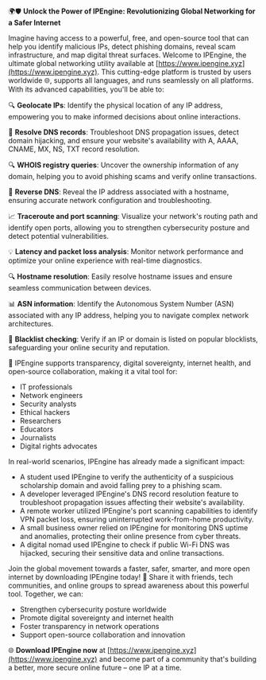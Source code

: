 🌍🛡️ **Unlock the Power of IPEngine: Revolutionizing Global Networking for a Safer Internet**

Imagine having access to a powerful, free, and open-source tool that can help you identify malicious IPs, detect phishing domains, reveal scam infrastructure, and map digital threat surfaces. Welcome to IPEngine, the ultimate global networking utility available at [https://www.ipengine.xyz](https://www.ipengine.xyz). This cutting-edge platform is trusted by users worldwide 🌐, supports all languages, and runs seamlessly on all platforms. With its advanced capabilities, you'll be able to:

🔍 **Geolocate IPs**: Identify the physical location of any IP address, empowering you to make informed decisions about online interactions.

📡 **Resolve DNS records**: Troubleshoot DNS propagation issues, detect domain hijacking, and ensure your website's availability with A, AAAA, CNAME, MX, NS, TXT record resolution.

🔍 **WHOIS registry queries**: Uncover the ownership information of any domain, helping you to avoid phishing scams and verify online transactions.

🚀 **Reverse DNS**: Reveal the IP address associated with a hostname, ensuring accurate network configuration and troubleshooting.

📈 **Traceroute and port scanning**: Visualize your network's routing path and identify open ports, allowing you to strengthen cybersecurity posture and detect potential vulnerabilities.

💡 **Latency and packet loss analysis**: Monitor network performance and optimize your online experience with real-time diagnostics.

🔍 **Hostname resolution**: Easily resolve hostname issues and ensure seamless communication between devices.

📊 **ASN information**: Identify the Autonomous System Number (ASN) associated with any IP address, helping you to navigate complex network architectures.

🚨 **Blacklist checking**: Verify if an IP or domain is listed on popular blocklists, safeguarding your online security and reputation.

👥 IPEngine supports transparency, digital sovereignty, internet health, and open-source collaboration, making it a vital tool for:

* IT professionals
* Network engineers
* Security analysts
* Ethical hackers
* Researchers
* Educators
* Journalists
* Digital rights advocates

In real-world scenarios, IPEngine has already made a significant impact:

* A student used IPEngine to verify the authenticity of a suspicious scholarship domain and avoid falling prey to a phishing scam.
* A developer leveraged IPEngine's DNS record resolution feature to troubleshoot propagation issues affecting their website's availability.
* A remote worker utilized IPEngine's port scanning capabilities to identify VPN packet loss, ensuring uninterrupted work-from-home productivity.
* A small business owner relied on IPEngine for monitoring DNS uptime and anomalies, protecting their online presence from cyber threats.
* A digital nomad used IPEngine to check if public Wi-Fi DNS was hijacked, securing their sensitive data and online transactions.

Join the global movement towards a faster, safer, smarter, and more open internet by downloading IPEngine today! 📡 Share it with friends, tech communities, and online groups to spread awareness about this powerful tool. Together, we can:

* Strengthen cybersecurity posture worldwide
* Promote digital sovereignty and internet health
* Foster transparency in network operations
* Support open-source collaboration and innovation

🌐 **Download IPEngine now** at [https://www.ipengine.xyz](https://www.ipengine.xyz) and become part of a community that's building a better, more secure online future – one IP at a time.